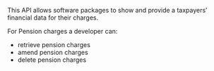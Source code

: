 This API allows software packages to show and provide a taxpayers’ financial data for their charges.

For Pension charges a developer can:

* retrieve pension charges
* amend pension charges
* delete pension charges
